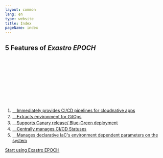 ```yaml
---
layout: common
lang: en
type: website
title: Index
pageName: index
---
```

<section id="features">
  <div class="sectionInner">
    <h2>5 Features of <em>Exastro EPOCH</em></h2>
    <div id="featuresList">
      <svg id="svgArea" width="100%" height="100%" >
      </svg>
      <ol>
        <li><a href="overview.html#feature1"><i class="fas fa-cog"></i>　<span class="featureText">Immediately provides CI/CD pipelines for cloudnative apps</span></a></li>
        <li><a href="overview.html#feature2"><i class="fas fa-cog"></i>　<span class="featureText">Extracts environment for GitOps</span></a></li>
        <li><a href="overview.html#feature3"><i class="fas fa-cog"></i>　<span class="featureText">Supports Canary release/ Blue-Green deployment</span></a></li>
        <li><a href="overview.html#feature4"><i class="fas fa-cog"></i>　<span class="featureText">Centrally manages CI/CD Statuses</span></a></li>
        <li><a href="overview.html#feature5"><i class="fas fa-cog"></i>　<span class="featureText">Manages declarative IaC's environment dependent parameters on the system</span></a></li>
      </ol>
    </div>
    <p class="linkArea"><a href="./learn.html" class="move"><span>Start using Exastro EPOCH <i class="fas fa-angle-right"></i></span></a></p>
  </div>
</section>
<style>
</style>
<script>
$(function(){
  $('.featureText').each(function(){
  const $text = $( this ),
        sWidth = $text.get(0).scrollWidth,
        cWidth = $text.get(0).offsetWidth;
  if ( cWidth < sWidth ) {
    $text.css('transform', 'scale(' + ( cWidth / sWidth ) + ')')
  } else {
    $text.removeAttr('style');
  }
  });
});
</script>